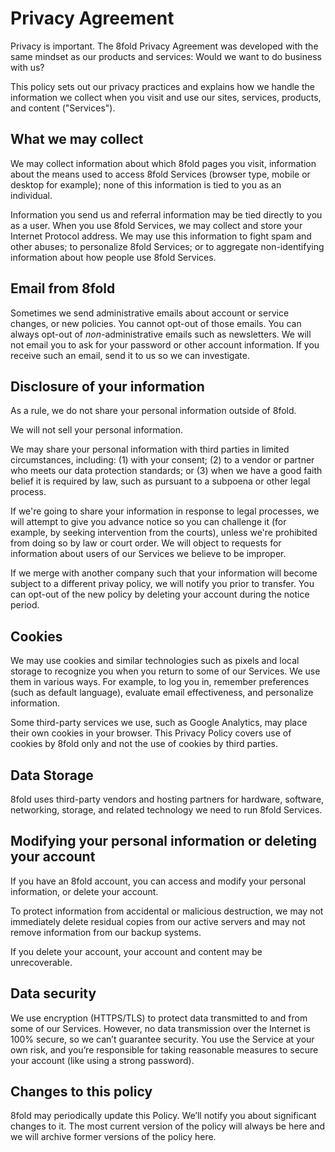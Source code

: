 # Privacy Agreement

Privacy is important. The 8fold Privacy Agreement was developed with the same mindset as our products and services: Would we want to do business with us?

This policy sets out our privacy practices and explains how we handle the information we collect when you visit and use our sites, services, products, and content \("Services"\).

## What we may collect

We may collect information about which 8fold pages you visit, information about the means used to access 8fold Services \(browser type, mobile or desktop for example\); none of this information is tied to you as an individual.

Information you send us and referral information may be tied directly to you as a user. When you use 8fold Services, we may collect and store your Internet Protocol address. We may use this information to fight spam and other abuses; to personalize 8fold Services; or to aggregate non-identifying information about how people use 8fold Services.

## Email from 8fold

Sometimes we send administrative emails about account or service changes, or new policies. You cannot opt-out of those emails. You can always opt-out of _non_-administrative emails such as newsletters. We will not email you to ask for your password or other account information. If you receive such an email, send it to us so we can investigate.

## Disclosure of your information

As a rule, we do not share your personal information outside of 8fold.

We will not sell your personal information.

We may share your personal information with third parties in limited circumstances, including: \(1\) with your consent; \(2\) to a vendor or partner who meets our data protection standards; or \(3\) when we have a good faith belief it is required by law, such as pursuant to a subpoena or other legal process.

If we're going to share your information in response to legal processes, we will attempt to give you advance notice so you can challenge it \(for example, by seeking intervention from the courts\), unless we're prohibited from doing so by law or court order. We will object to requests for information about users of our Services we believe to be improper.

If we merge with another company such that your information will become subject to a different privay policy, we will notify you prior to transfer. You can opt-out of the new policy by deleting your account during the notice period.

## Cookies

We may use cookies and similar technologies such as pixels and local storage to recognize you when you return to some of our Services. We use them in various ways. For example, to log you in, remember preferences \(such as default language\), evaluate email effectiveness, and personalize information.

Some third-party services we use, such as Google Analytics, may place their own cookies in your browser. This Privacy Policy covers use of cookies by 8fold only and not the use of cookies by third parties.

## Data Storage

8fold uses third-party vendors and hosting partners for hardware, software, networking, storage, and related technology we need to run 8fold Services.

## Modifying your personal information or deleting your account

If you have an 8fold account, you can access and modify your personal information, or delete your account.

To protect information from accidental or malicious destruction, we may not immediately delete residual copies from our active servers and may not remove information from our backup systems.

If you delete your account, your account and content may be unrecoverable.

## Data security

We use encryption \(HTTPS/TLS\) to protect data transmitted to and from some of our Services. However, no data transmission over the Internet is 100% secure, so we can’t guarantee security. You use the Service at your own risk, and you’re responsible for taking reasonable measures to secure your account \(like using a strong password\).

## Changes to this policy

8fold may periodically update this Policy. We’ll notify you about significant changes to it. The most current version of the policy will always be here and we will archive former versions of the policy here.

